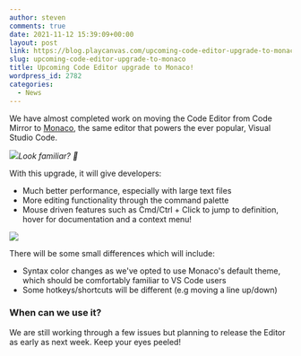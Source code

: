 ```yaml
---
author: steven
comments: true
date: 2021-11-12 15:39:09+00:00
layout: post
link: https://blog.playcanvas.com/upcoming-code-editor-upgrade-to-monaco/
slug: upcoming-code-editor-upgrade-to-monaco
title: Upcoming Code Editor upgrade to Monaco!
wordpress_id: 2782
categories:
  - News
---
```


We have almost completed work on moving the Code Editor from Code Mirror to [Monaco](https://github.com/Microsoft/monaco-editor), the same editor that powers the ever popular, Visual Studio Code.

[![](https://blog.playcanvas.com/wp-content/uploads/2021/11/image-1024x391.png)](https://blog.playcanvas.com/wp-content/uploads/2021/11/image.png)_Look familiar? 👀_

With this upgrade, it will give developers:

- Much better performance, especially with large text files
- More editing functionality through the command palette
- Mouse driven features such as Cmd/Ctrl + Click to jump to definition, hover for documentation and a context menu!

[![](https://blog.playcanvas.com/wp-content/uploads/2021/11/playcanvas-monaco-code-editor-1.gif)](https://blog.playcanvas.com/wp-content/uploads/2021/11/playcanvas-monaco-code-editor-1.gif)

There will be some small differences which will include:

- Syntax color changes as we've opted to use Monaco's default theme, which should be comfortably familiar to VS Code users
- Some hotkeys/shortcuts will be different (e.g moving a line up/down)

### When can we use it?

We are still working through a few issues but planning to release the Editor as early as next week. Keep your eyes peeled!

